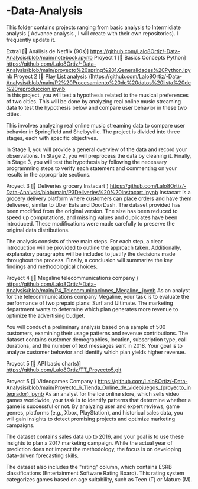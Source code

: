 # -Data-Analysis
This folder contains projects ranging from basic analysis to Intermidiate analysis ( Advance analysis , I will create with their own repositories). I frequently update it.


Extra1 [🔗 Análisis de Netflix (90s)] https://github.com/Lalo8Ortiz/-Data-Analysis/blob/main/notebook.ipynb
Proyect 1  [🔗 Basics Concepts Python] https://github.com/Lalo8Ortiz/-Data-Analysis/blob/main/proyecto%20spring%201.Generalidades%20Python.ipynb
Proyect 2 [🔗 Play List analysis )]https://github.com/Lalo8Ortiz/-Data-Analysis/blob/main/P2%20Procesamiento%20de%20datos%20lista%20de%20reproduccion.ipynb  
In this project, you will test a hypothesis related to the musical preferences of two cities. This will be done by analyzing real online music streaming data to test the hypothesis below and compare user behavior in these two cities.

This involves analyzing real online music streaming data to compare user behavior in Springfield and Shelbyville. The project is divided into three stages, each with specific objectives.

In Stage 1, you will provide a general overview of the data and record your observations.
In Stage 2, you will preprocess the data by cleaning it.
Finally, in Stage 3, you will test the hypothesis by following the necessary programming steps to verify each statement and commenting on your results in the appropriate sections.

Proyect 3 [🔗 Deliveries grocery Instacart ) https://github.com/Lalo8Ortiz/-Data-Analysis/blob/main/P3Deliveries%20%20Instacart.ipynb 
Instacart is a grocery delivery platform where customers can place orders and have them delivered, similar to Uber Eats and DoorDash. The dataset provided has been modified from the original version. The size has been reduced to speed up computations, and missing values and duplicates have been introduced. These modifications were made carefully to preserve the original data distributions. 

The analysis consists of three main steps. For each step, a clear introduction will be provided to outline the approach taken. Additionally, explanatory paragraphs will be included to justify the decisions made throughout the process. Finally, a conclusion will summarize the key findings and methodological choices.

Proyect 4 [🔗 Megaline telecommunications company ) https://github.com/Lalo8Ortiz/-Data-Analysis/blob/main/P4_Telecomunicaciones_Megaline_.ipynb
As an analyst for the telecommunications company Megaline, your task is to evaluate the performance of two prepaid plans: Surf and Ultimate. The marketing department wants to determine which plan generates more revenue to optimize the advertising budget.

You will conduct a preliminary analysis based on a sample of 500 customers, examining their usage patterns and revenue contributions. The dataset contains customer demographics, location, subscription type, call durations, and the number of text messages sent in 2018. Your goal is to analyze customer behavior and identify which plan yields higher revenue.



Proyect 5  [🔗 API basic charts)] https://github.com/Lalo8Ortiz/TT_Proyecto5.git

Proyect 5 [🔗 Videogames Company ) https://github.com/Lalo8Ortiz/-Data-Analysis/blob/main/Proyecto_6_Tienda_Online_de_videojuegos_(proyecto_integrador).ipynb
As an analyst for the Ice online store, which sells video games worldwide, your task is to identify patterns that determine whether a game is successful or not. By analyzing user and expert reviews, game genres, platforms (e.g., Xbox, PlayStation), and historical sales data, you will gain insights to detect promising projects and optimize marketing campaigns.

The dataset contains sales data up to 2016, and your goal is to use these insights to plan a 2017 marketing campaign. While the actual year of prediction does not impact the methodology, the focus is on developing data-driven forecasting skills.

The dataset also includes the "rating" column, which contains ESRB classifications (Entertainment Software Rating Board). This rating system categorizes games based on age suitability, such as Teen (T) or Mature (M).

